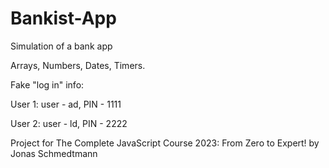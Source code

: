 # Bankist-App
Simulation of a bank app

Arrays, Numbers, Dates, Timers. 

Fake "log in" info:

User 1:  user - ad, PIN - 1111


User 2:  user - ld, PIN - 2222


Project for The Complete JavaScript Course 2023: From Zero to Expert! by Jonas Schmedtmann
